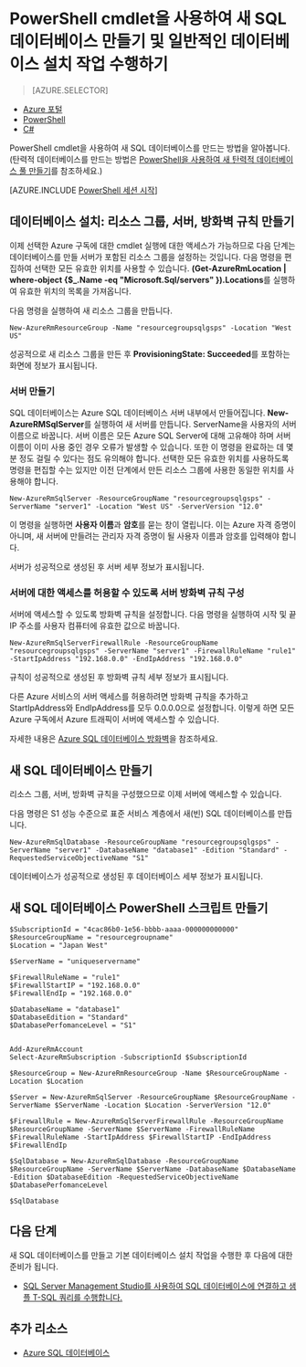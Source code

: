 <properties 
    pageTitle="PowerShell 사용한 새 SQL 데이터베이스 설치 | Microsoft Azure" 
    description="PowerShell을 사용하여 새 SQL 데이터베이스를 만드는 방법에 대해 알아봅니다. PowerShell cmdlet을 통해 일반적인 데이터베이스 설치 작업을 관리할 수 있습니다." 
    keywords="새 sql 데이터베이스 만들기, 데이터베이스 설치"
	services="sql-database" 
    documentationCenter="" 
    authors="stevestein" 
    manager="jhubbard" 
    editor="cgronlun"/>

<tags
    ms.service="sql-database"
    ms.devlang="NA"
    ms.topic="hero-article"
    ms.tgt_pltfrm="powershell"
    ms.workload="data-management" 
    ms.date="05/09/2016"
    ms.author="sstein"/>

# PowerShell cmdlet을 사용하여 새 SQL 데이터베이스 만들기 및 일반적인 데이터베이스 설치 작업 수행하기 


> [AZURE.SELECTOR]
- [Azure 포털](sql-database-get-started.md)
- [PowerShell](sql-database-get-started-powershell.md)
- [C#](sql-database-get-started-csharp.md)



PowerShell cmdlet을 사용하여 새 SQL 데이터베이스를 만드는 방법을 알아봅니다. (탄력적 데이터베이스를 만드는 방법은 [PowerShell을 사용하여 새 탄력적 데이터베이스 풀 만들기](sql-database-elastic-pool-create-powershell.md)를 참조하세요.)


[AZURE.INCLUDE [PowerShell 세션 시작](../../includes/sql-database-powershell.md)]

## 데이터베이스 설치: 리소스 그룹, 서버, 방화벽 규칙 만들기

이제 선택한 Azure 구독에 대한 cmdlet 실행에 대한 액세스가 가능하므로 다음 단계는 데이터베이스를 만들 서버가 포함된 리소스 그룹을 설정하는 것입니다. 다음 명령을 편집하여 선택한 모든 유효한 위치를 사용할 수 있습니다. **(Get-AzureRmLocation | where-object {$\_.Name -eq "Microsoft.Sql/servers" }).Locations**를 실행하여 유효한 위치의 목록을 가져옵니다.

다음 명령을 실행하여 새 리소스 그룹을 만듭니다.

	New-AzureRmResourceGroup -Name "resourcegroupsqlgsps" -Location "West US"

성공적으로 새 리소스 그룹을 만든 후 **ProvisioningState: Succeeded**를 포함하는 화면에 정보가 표시됩니다.


### 서버 만들기 

SQL 데이터베이스는 Azure SQL 데이터베이스 서버 내부에서 만들어집니다. **New-AzureRMSqlServer**를 실행하여 새 서버를 만듭니다. ServerName을 사용자의 서버 이름으로 바꿉니다. 서버 이름은 모든 Azure SQL Server에 대해 고유해야 하며 서버 이름이 이미 사용 중인 경우 오류가 발생할 수 있습니다. 또한 이 명령을 완료하는 데 몇 분 정도 걸릴 수 있다는 점도 유의해야 합니다. 선택한 모든 유효한 위치를 사용하도록 명령을 편집할 수는 있지만 이전 단계에서 만든 리소스 그룹에 사용한 동일한 위치를 사용해야 합니다.

	New-AzureRmSqlServer -ResourceGroupName "resourcegroupsqlgsps" -ServerName "server1" -Location "West US" -ServerVersion "12.0"

이 명령을 실행하면 **사용자 이름**과 **암호**를 묻는 창이 열립니다. 이는 Azure 자격 증명이 아니며, 새 서버에 만들려는 관리자 자격 증명이 될 사용자 이름과 암호를 입력해야 합니다.

서버가 성공적으로 생성된 후 서버 세부 정보가 표시됩니다.

### 서버에 대한 액세스를 허용할 수 있도록 서버 방화벽 규칙 구성

서버에 액세스할 수 있도록 방화벽 규칙을 설정합니다. 다음 명령을 실행하여 시작 및 끝 IP 주소를 사용자 컴퓨터에 유효한 값으로 바꿉니다.

	New-AzureRmSqlServerFirewallRule -ResourceGroupName "resourcegroupsqlgsps" -ServerName "server1" -FirewallRuleName "rule1" -StartIpAddress "192.168.0.0" -EndIpAddress "192.168.0.0"

규칙이 성공적으로 생성된 후 방화벽 규칙 세부 정보가 표시됩니다.

다른 Azure 서비스의 서버 액세스를 허용하려면 방화벽 규칙을 추가하고 StartIpAddress와 EndIpAddress를 모두 0.0.0.0으로 설정합니다. 이렇게 하면 모든 Azure 구독에서 Azure 트래픽이 서버에 액세스할 수 있습니다.

자세한 내용은 [Azure SQL 데이터베이스 방화벽](sql-database-firewall-configure.md)을 참조하세요.


## 새 SQL 데이터베이스 만들기

리소스 그룹, 서버, 방화벽 규칙을 구성했으므로 이제 서버에 액세스할 수 있습니다.

다음 명령은 S1 성능 수준으로 표준 서비스 계층에서 새(빈) SQL 데이터베이스를 만듭니다.


	New-AzureRmSqlDatabase -ResourceGroupName "resourcegroupsqlgsps" -ServerName "server1" -DatabaseName "database1" -Edition "Standard" -RequestedServiceObjectiveName "S1"


데이터베이스가 성공적으로 생성된 후 데이터베이스 세부 정보가 표시됩니다.

## 새 SQL 데이터베이스 PowerShell 스크립트 만들기

    $SubscriptionId = "4cac86b0-1e56-bbbb-aaaa-000000000000"
    $ResourceGroupName = "resourcegroupname"
    $Location = "Japan West"
    
    $ServerName = "uniqueservername"
    
    $FirewallRuleName = "rule1"
    $FirewallStartIP = "192.168.0.0"
    $FirewallEndIp = "192.168.0.0"
    
    $DatabaseName = "database1"
    $DatabaseEdition = "Standard"
    $DatabasePerfomanceLevel = "S1"
    
    
    Add-AzureRmAccount
    Select-AzureRmSubscription -SubscriptionId $SubscriptionId
    
    $ResourceGroup = New-AzureRmResourceGroup -Name $ResourceGroupName -Location $Location
    
    $Server = New-AzureRmSqlServer -ResourceGroupName $ResourceGroupName -ServerName $ServerName -Location $Location -ServerVersion "12.0"
    
    $FirewallRule = New-AzureRmSqlServerFirewallRule -ResourceGroupName $ResourceGroupName -ServerName $ServerName -FirewallRuleName $FirewallRuleName -StartIpAddress $FirewallStartIP -EndIpAddress $FirewallEndIp
    
    $SqlDatabase = New-AzureRmSqlDatabase -ResourceGroupName $ResourceGroupName -ServerName $ServerName -DatabaseName $DatabaseName -Edition $DatabaseEdition -RequestedServiceObjectiveName $DatabasePerfomanceLevel
    
    $SqlDatabase
    


## 다음 단계
새 SQL 데이터베이스를 만들고 기본 데이터베이스 설치 작업을 수행한 후 다음에 대한 준비가 됩니다.

- [SQL Server Management Studio를 사용하여 SQL 데이터베이스에 연결하고 샘플 T-SQL 쿼리를 수행합니다.](sql-database-connect-query-ssms.md)


## 추가 리소스

- [Azure SQL 데이터베이스](https://azure.microsoft.com/documentation/services/sql-database/)

<!---HONumber=AcomDC_0518_2016-->
